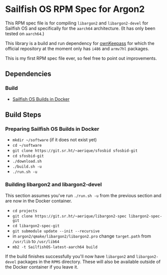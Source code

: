 # Sailfish OS RPM Spec for Argon2

This RPM spec file is for compiling `libargon2` and `libargon2-devel` for
Sailfish OS and specifically for the `aarch64` architecture. (It has only been
tested on `aarch64`.)

This library is a build and run dependency for
[ownKeepass](https://openrepos.net/content/jobe/ownkeepass) for which the
official repository at the moment only has `i486` and `armv7hl` packages.

This is my first RPM spec file ever, so feel free to point out improvements.

## Dependencies

### Build

- [Sailfish OS Builds in Docker](https://git.sr.ht/~aerique/sfosbid)

## Build Steps

### Preparing Sailfish OS Builds in Docker

- `mkdir ~/software` (if it does not exist yet)
- `cd ~/software`
- `git clone https://git.sr.ht/~aerique/sfosbid sfosbid-git`
- `cd sfosbid-git`
- `./download.sh`
- `./build.sh -u`
- `./run.sh -u`

### Building libargon2 and libargon2-devel

This section assumes you've run `./run.sh -u` from the previous section and are
now in the Docker container.

- `cd projects`
- `git clone https://git.sr.ht/~aerique/libargon2-spec libargon2-spec-git`
- `cd libargon2-spec-git`
- `git submodule update --init --recursive`
- in `argon2/qmake/libargon2/libargon2.pro` change `target.path` from `/usr/lib`
  to `/usr/lib64`
- `mb2 -t SailfishOS-latest-aarch64 build`

If the build finishes successfully you'll now have `libargon2` and
`libargon2-devel` packages in the `RPMS` directory.  These will also be
available outside of the Docker container if you leave it.
